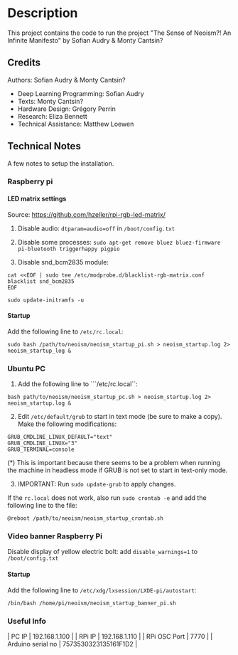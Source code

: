 Description
===========

This project contains the code to run the project
"The Sense of Neoism?! An Infinite Manifesto" by Sofian Audry & Monty Cantsin?

Credits
-------

Authors: Sofian Audry & Monty Cantsin?

* Deep Learning Programming: Sofian Audry
* Texts: Monty Cantsin?
* Hardware Design: Grégory Perrin
* Research: Eliza Bennett
* Technical Assistance: Matthew Loewen

Technical Notes
---------------

A few notes to setup the installation.

### Raspberry pi

#### LED matrix settings

Source: https://github.com/hzeller/rpi-rgb-led-matrix/

1. Disable audio: ```dtparam=audio=off``` in ```/boot/config.txt```

2. Disable some processes: ```sudo apt-get remove bluez bluez-firmware pi-bluetooth triggerhappy pigpio```

3. Disable snd_bcm2835 module:

```
cat <<EOF | sudo tee /etc/modprobe.d/blacklist-rgb-matrix.conf
blacklist snd_bcm2835
EOF

sudo update-initramfs -u
```

#### Startup

Add the following line to ```/etc/rc.local```:

```sudo bash /path/to/neoism/neoism_startup_pi.sh > neoism_startup.log 2> neoism_startup_log &```

### Ubuntu PC

1. Add the following line to ```/etc/rc.local``:
```
bash path/to/neoism/neoism_startup_pc.sh > neoism_startup.log 2> neoism_startup.log &
```

2. Edit ```/etc/default/grub``` to start in text mode (be sure to make a copy). Make the following modifications:

```
GRUB_CMDLINE_LINUX_DEFAULT="text"
GRUB_CMDLINE_LINUX="3"
GRUB_TERMINAL=console
```
(*) This is important because there seems to be a problem when running the machine in headless mode if GRUB is not set to start in text-only mode.

3. IMPORTANT: Run ```sudo update-grub``` to apply changes.


If the ```rc.local``` does not work, also run ```sudo crontab -e``` and add the following line to the file:

```@reboot /path/to/neoism/neoism_startup_crontab.sh```

### Video banner Raspberry Pi

Disable display of yellow electric bolt: add ```disable_warnings=1``` to ```/boot/config.txt```

#### Startup

Add the following line to ```/etc/xdg/lxsession/LXDE-pi/autostart```:

```/bin/bash /home/pi/neoism/neoism_startup_banner_pi.sh```

### Useful Info

| PC IP  | 192.168.1.100  |
| RPi IP  | 192.168.1.110  |
| RPi OSC Port  | 7770  |
| Arduino serial no | 7573530323135161F1D2 |

